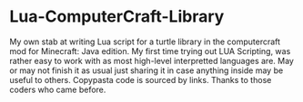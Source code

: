# Lua-ComputerCraft-Library

My own stab at writing Lua script for a turtle library in the computercraft mod for Minecraft: Java edition.
My first time trying out LUA Scripting, was rather easy to work with as most high-level interpretted languages are. May or may not finish it as usual just sharing it in case anything inside may be useful to others.
Copypasta code is sourced by links. Thanks to those coders who came before.
